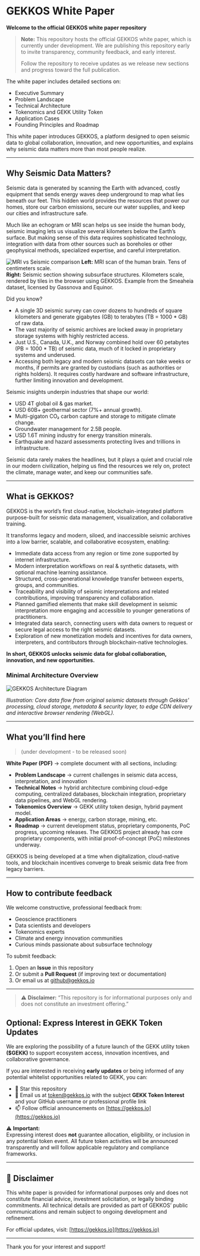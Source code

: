 # GEKKOS White Paper

**Welcome to the official GEKKOS white paper repository**

> **Note:** This repository hosts the official GEKKOS white paper, which is currently under development. We are publishing this repository early to invite transparency, community feedback, and early interest.  
>  
> Follow the repository to receive updates as we release new sections and progress toward the full publication.

The white paper includes detailed sections on:

- Executive Summary  
- Problem Landscape  
- Technical Architecture  
- Tokenomics and GEKK Utility Token  
- Application Cases  
- Founding Principles and Roadmap

This white paper introduces GEKKOS, a platform designed to open seismic data to global collaboration, innovation, and new opportunities, and explains why seismic data matters more than most people realize.
  
---

## Why Seismic Data Matters?

Seismic data is generated by scanning the Earth with advanced, costly equipment that sends energy waves deep underground to map what lies beneath our feet. This hidden world provides the resources that power our homes, store our carbon emissions, secure our water supplies, and keep our cities and infrastructure safe.

Much like an echogram or MRI scan helps us see inside the human body, seismic imaging lets us visualize several kilometers below the Earth’s surface. But making sense of this data requires sophisticated technology, integration with data from other sources such as boreholes or other geophysical methods, specialized expertise, and careful interpretation.

![MRI vs Seismic comparison](https://raw.githubusercontent.com/gekkos-project/gekkos-whitepaper/main/assets/images/MRI%20vs%20Seismic.png)
**Left:** MRI scan of the human brain. Tens of centimeters scale.  
**Right:** Seismic section showing subsurface structures. Kilometers scale, rendered by tiles in the browser using GEKKOS. Example from the Smeaheia dataset, licensed by Gassnova and Equinor.

Did you know?
- A single 3D seismic survey can cover dozens to hundreds of square kilometers and generate gigabytes (GB) to terabytes (TB = 1000 * GB) of raw data.
- The vast majority of seismic archives are locked away in proprietary storage systems with highly restricted access.
- Just U.S., Canada, U.K., and Norway combined hold over 60 petabytes (PB = 1000 * TB) of seismic data, much of it locked in proprietary systems and underused.
- Accessing both legacy and modern seismic datasets can take weeks or months, if permits are granted by custodians (such as authorities or rights holders). It requires costly hardware and software infrastructure, further limiting innovation and development.

Seismic insights underpin industries that shape our world:
- USD 4T global oil & gas market.
- USD 60B+ geothermal sector (7%+ annual growth).
- Multi-gigaton CO₂ carbon capture and storage to mitigate climate change.
- Groundwater management for 2.5B people.
- USD 1.6T mining industry for energy transition minerals.
- Earthquake and hazard assessments protecting lives and trillions in infrastructure.

Seismic data rarely makes the headlines, but it plays a quiet and crucial role in our modern civilization, helping us find the resources we rely on, protect the climate, manage water, and keep our communities safe.

---

## What is GEKKOS?

GEKKOS is the world’s first cloud-native, blockchain-integrated platform purpose-built for seismic data management, visualization, and collaborative training.

It transforms legacy and modern, siloed, and inaccessible seismic archives into a low barrier, scalable, and collaborative ecosystem, enabling:
- Immediate data access from any region or time zone supported by internet infrastructure.
- Modern interpretation workflows on real & synthetic datasets, with optional machine learning assistance.
- Structured, cross-generational knowledge transfer between experts, groups, and communities.
- Traceability and visibility of seismic interpretations and related contributions, improving transparency and collaboration.
- Planned gamified elements that make skill development in seismic interpretation more engaging and accessible to younger generations of practitioners.
- Integrated data search, connecting users with data owners to request or secure legal access to the right seismic datasets.
- Exploration of new monetization models and incentives for data owners, interpreters, and contributors through blockchain-native technologies.

**In short, GEKKOS unlocks seismic data for global collaboration, innovation, and new opportunities.**


### Minimal Architecture Overview

![GEKKOS Architecture Diagram](https://raw.githubusercontent.com/gekkos-project/gekkos-whitepaper/main/assets/images/minimal_architecture.png)

_Illustration: Core data flow from original seismic datasets through Gekkos' processing, cloud storage, metadata & security layer, to edge CDN delivery and interactive browser rendering (WebGL)._

---

## What you’ll find here 
> (under development - to be released soon)

**White Paper (PDF)** → complete document with all sections, including:
- **Problem Landscape** → current challenges in seismic data access, interpretation, and innovation
- **Technical Notes** → hybrid architecture combining cloud-edge computing, centralized databases, blockchain integration, proprietary data pipelines, and WebGL rendering.
- **Tokenomics Overview** → GEKK utility token design, hybrid payment model.
- **Application Areas** → energy, carbon storage, mining, etc.
- **Roadmap** → current development status, proprietary components, PoC progress, upcoming releases. The GEKKOS project already has core proprietary components, with initial proof-of-concept (PoC) milestones underway.

GEKKOS is being developed at a time when digitalization, cloud-native tools, and blockchain incentives converge to break seismic data free from legacy barriers.

---

## How to contribute feedback

We welcome constructive, professional feedback from:

- Geoscience practitioners  
- Data scientists and developers  
- Tokenomics experts  
- Climate and energy innovation communities  
- Curious minds passionate about subsurface technology

To submit feedback:

1. Open an **Issue** in this repository  
2. Or submit a **Pull Request** (if improving text or documentation)  
3. Or email us at [github@gekkos.io](mailto:github@gekkos.io)

---

> ⚠️ **Disclaimer:** “This repository is for informational purposes only and does not constitute an investment offering.”
## Optional: Express Interest in GEKK Token Updates

We are exploring the possibility of a future launch of the GEKK utility token **($GEKK)** to support ecosystem access, innovation incentives, and collaborative governance.

If you are interested in receiving **early updates** or being informed of any potential whitelist opportunities related to GEKK, you can:

- 🌟 Star this repository  
- 📨 Email us at [token@gekkos.io](mailto:token@gekkos.io) with the subject **GEKK Token Interest** and your GitHub username or professional profile link  
- 📫 Follow official announcements on [https://gekkos.io](https://gekkos.io)

⚠ **Important:**  
Expressing interest does **not** guarantee allocation, eligibility, or inclusion in any potential token event. All future token activities will be announced transparently and will follow applicable regulatory and compliance frameworks.

---

## 📢 Disclaimer

This white paper is provided for informational purposes only and does not constitute financial advice, investment solicitation, or legally binding commitments. All technical details are provided as part of GEKKOS’ public communications and remain subject to ongoing development and refinement.

For official updates, visit: [https://gekkos.io](https://gekkos.io)

---

Thank you for your interest and support!
